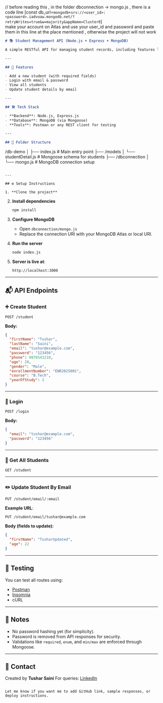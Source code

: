 // before reading this , in the folder dbconnection -> mongo.js , there is a code line [const db_url=`mongodb+srv://<user_id>:<password>.iadvoaw.mongodb.net/?retryWrites=true&w=majority&appName=Cluster0`]  
make your account on Atlas and use your user_id and password and paste them in this line at the place mentioned , otherwise the project  will not work


```markdown
# 📚 Student Management API (Node.js + Express + MongoDB)

A simple RESTful API for managing student records, including features like registration, login, viewing student data, and updating student details using email.

---

## 🚀 Features

- Add a new student (with required fields)
- Login with email & password
- View all students
- Update student details by email

---

## 🛠 Tech Stack

- **Backend**: Node.js, Express.js
- **Database**: MongoDB (via Mongoose)
- **Tools**: Postman or any REST client for testing

---

## 📁 Folder Structure

```

/db-demo
│
├── index.js                 # Main entry point
├── /models
│   └── studentDetail.js     # Mongoose schema for students
├── /dbconnection
│   └── mongo.js             # MongoDB connection setup

````

---

## ⚙️ Setup Instructions

1. **Clone the project**
````

2. **Install dependencies**

   ```bash
   npm install
   ```

3. **Configure MongoDB**

   * Open `dbconnection/mongo.js`
   * Replace the connection URI with your MongoDB Atlas or local URI.

4. **Run the server**

   ```bash
   node index.js
   ```

5. **Server is live at**:

   ```
   http://localhost:3000
   ```

---

## 📬 API Endpoints

### ➕ Create Student

```http
POST /student
```

**Body:**

```json
{
  "firstName": "Tushar",
  "lastName": "Saini",
  "email": "tushar@example.com",
  "password": "123456",
  "phone": 9876543210,
  "age": 20,
  "gender": "Male",
  "enrollmentNumber": "ENR2025001",
  "course": "B.Tech",
  "yearOfStudy": 2
}
```

---

### 🔐 Login

```http
POST /login
```

**Body:**

```json
{
  "email": "tushar@example.com",
  "password": "123456"
}
```

---

### 📄 Get All Students

```http
GET /student
```

---

### ✏️ Update Student By Email

```http
PUT /student/email/:email
```

**Example URL**:

```
PUT /student/email/tushar@example.com
```

**Body (fields to update):**

```json
{
  "firstName": "TusharUpdated",
  "age": 22
}
```

---

## 🧪 Testing

You can test all routes using:

* [Postman](https://www.postman.com/)
* [Insomnia](https://insomnia.rest/)
* cURL

---

## 📌 Notes

* No password hashing yet (for simplicity).
* Password is removed from API responses for security.
* Validations like `required`, `enum`, and `min/max` are enforced through Mongoose.

---

## 📧 Contact

Created by **Tushar Saini**
For queries: [LinkedIn](https://www.linkedin.com)

```

Let me know if you want me to add GitHub link, sample responses, or deploy instructions.
```

